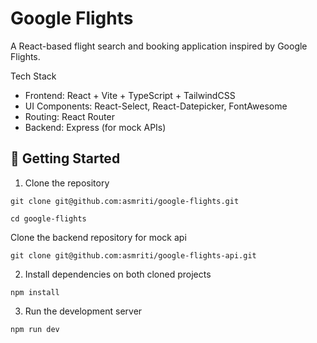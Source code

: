 # Google Flights

A React-based flight search and booking application inspired by Google Flights.

Tech Stack

- Frontend: React + Vite + TypeScript + TailwindCSS
- UI Components: React-Select, React-Datepicker, FontAwesome
- Routing: React Router
- Backend: Express (for mock APIs)

## 🚀 Getting Started
1. Clone the repository
``` tsx 
git clone git@github.com:asmriti/google-flights.git

cd google-flights
```
Clone the backend repository for mock api
```tsx
git clone git@github.com:asmriti/google-flights-api.git
```

2. Install dependencies on both cloned projects
 ``` tsx 
npm install
```

3. Run the development server
```tsx
npm run dev
```
